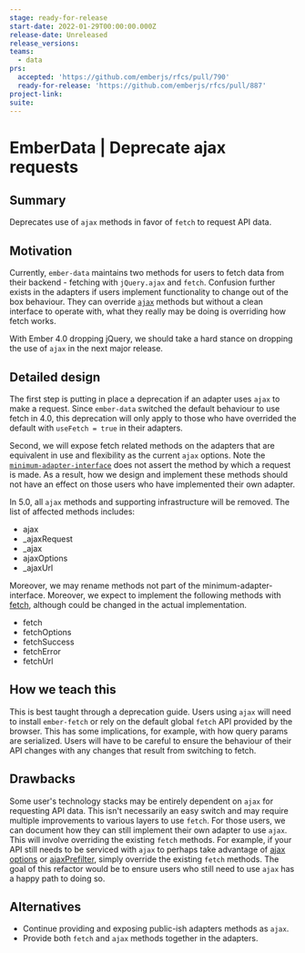 ```yaml
---
stage: ready-for-release
start-date: 2022-01-29T00:00:00.000Z
release-date: Unreleased
release_versions:
teams:
  - data
prs:
  accepted: 'https://github.com/emberjs/rfcs/pull/790'
  ready-for-release: 'https://github.com/emberjs/rfcs/pull/887'
project-link:
suite:
---
```


# EmberData | Deprecate ajax requests

## Summary

Deprecates use of `ajax` methods in favor of `fetch` to request API data.

## Motivation

Currently, `ember-data` maintains two methods for users to fetch data from their backend - fetching with `jQuery.ajax` and `fetch`.  Confusion further exists in the adapters if users implement functionality to change out of the box behaviour. They can override [`ajax`](https://github.com/emberjs/data/blob/e076e0ae71ae6426ca53ad3c5501a0af7ceca883/packages/adapter/addon/rest.ts#L1091-L1126) methods but without a clean interface to operate with, what they really may be doing is overriding how fetch works.

With Ember 4.0 dropping jQuery, we should take a hard stance on dropping the use of `ajax` in the next major release.

## Detailed design

The first step is putting in place a deprecation if an adapter uses `ajax` to make a request. Since `ember-data` switched the default behaviour to use fetch in 4.0, this deprecation will only apply to those who have overrided the default with `useFetch = true` in their adapters.

Second, we will expose fetch related methods on the adapters that are equivalent in use and flexibility as the current `ajax` options.  Note the [`minimum-adapter-interface`](https://github.com/emberjs/data/blob/master/packages/store/addon/-private/ts-interfaces/minimum-adapter-interface.ts) does not assert the method by which a request is made. As a result, how we design and implement these methods should not have an effect on those users who have implemented their own adapter.

In 5.0, all `ajax` methods and supporting infrastructure will be removed. The list of affected methods includes:

- ajax
- _ajaxRequest
- _ajax
- ajaxOptions
- _ajaxUrl

Moreover, we may rename methods not part of the minimum-adapter-interface. Moreover, we expect to implement the following methods with [fetch](https://developer.mozilla.org/en-US/docs/Web/API/Fetch_API/Using_Fetch), although could be changed in the actual implementation.

- fetch
- fetchOptions
- fetchSuccess
- fetchError
- fetchUrl

## How we teach this

This is best taught through a deprecation guide. Users using `ajax` will need to install `ember-fetch` or rely on the default global `fetch` API provided by the browser.  This has some implications, for example, with how query params are serialized.  Users will have to be careful to ensure the behaviour of their API changes with any changes that result from switching to fetch.

## Drawbacks

Some user's technology stacks may be entirely dependent on `ajax` for requesting API data.  This isn't necessarily an easy switch and may require multiple improvements to various layers to use `fetch`. For those users, we can document how they can still implement their own adapter to use `ajax`.  This will involve overriding the existing `fetch` methods.  For example, if your API still needs to be serviced with `ajax` to perhaps take advantage of [ajax options](https://api.jquery.com/jquery.ajax/#jQuery-ajax-url-settings) or [ajaxPrefilter](https://api.jquery.com/jquery.ajaxprefilter/), simply override the existing `fetch` methods.  The goal of this refactor would be to ensure users who still need to use `ajax` has a happy path to doing so.

## Alternatives

- Continue providing and exposing public-ish adapters methods as `ajax`.
- Provide both `fetch` and `ajax` methods together in the adapters.
